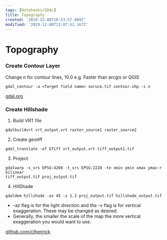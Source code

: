 ```yaml
---
tags: [Notebooks/GDAL]
title: Topography
created: '2019-12-08T10:53:57.069Z'
modified: '2019-12-08T13:07:52.167Z'
---
```


# Topography

### Create Contour Layer

Change n for contour lines, 10.0 e.g. Faster than arcgis or QGIS

```
gdal_contour -a <Target field name> soruce.tif contour.shp -i n
```
[gdal.org](https://www.gdal.org/gdal_contour.html)


### Create Hillshade
1. Build VRT file

```
gdalbuildvrt vrt_output.vrt raster_source1 raster_source2 
```
2. Create geotiff
```
gdal_translate -of GTiff vrt_output.vrt tiff_output1.tif
```
3. Project
```
gdalwarp -s_srs EPSG:4269 -t_srs EPSG:2228 -te xmin ymin xmax ymax-r bilinear
tiff_output.tif proj_output.tif
```
4. HillShade
```
gdaldem hillshade -az 45 -z 1.3 proj_output.tif hillshade_output.tif
```
  * -az flag is for the light direction and the -v flag is for vertical exaggeration. These may be changed as desired.
  * Generally, the smaller the scale of the map the more vertical exaggeration you would want to use.
  
  [github.com/clhenrick](https://github.com/clhenrick/gdal_hillshade_tutorial)
